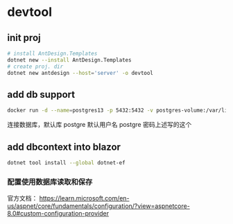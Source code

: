 # devtool

## init proj
```bash
# install AntDesign.Templates
dotnet new --install AntDesign.Templates
# create proj. dir
dotnet new antdesign --host='server' -o devtool
```

## add db support
```bash
docker run -d --name=postgres13 -p 5432:5432 -v postgres-volume:/var/lib/postgresql/data -e POSTGRES_PASSWORD=123456 postgres
```
连接数据库，默认库 postgre 默认用户名 postgre 密码上述写的这个


## add dbcontext into blazor 
```bash
dotnet tool install --global dotnet-ef
```
### 配置使用数据库读取和保存
官方文档： https://learn.microsoft.com/en-us/aspnet/core/fundamentals/configuration/?view=aspnetcore-8.0#custom-configuration-provider

